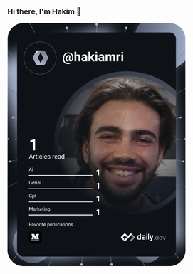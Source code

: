 ### Hi there, I'm Hakim 👋
<a href=""><img src="https://github.com/Hakimovich99/Hakimovich99/blob/main/devcard.svg" width="400" alt="Hakim Amri's Dev Card"/></a>
<!--
**Hakimovich99/Hakimovich99** is a ✨ _special_ ✨ repository because its `README.md` (this file) appears on your GitHub profile.

Here are some ideas to get you started:

- 🔭 I’m currently working on ...
- 🌱 I’m currently learning ...
- 👯 I’m looking to collaborate on ...
- 🤔 I’m looking for help with ...
- 💬 Ask me about ...
- 📫 How to reach me: ...
- 😄 Pronouns: ...
- ⚡ Fun fact: ...
-->
